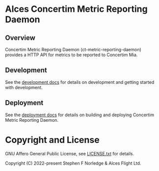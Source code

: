 # Alces Concertim Metric Reporting Daemon

## Overview

Concertim Metric Reporting Daemon (ct-metric-reporting-daemon) provides a HTTP
API for metrics to be reported to Concertim Mia.

## Development

See the [development docs](docs/DEVELOPMENT.md) for details on development and
getting started with development.

## Deployment

See the [deployment docs](docs/DEPLOYMENT.md) for details on building and
deploying Concertim Metric Reporting Daemon.

# Copyright and License

GNU Affero General Public License, see [LICENSE.txt](LICENSE.txt) for details.

Copyright (C) 2022-present Stephen F Norledge & Alces Flight Ltd.

